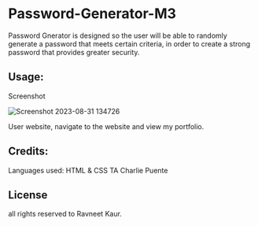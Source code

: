 # Password-Generator-M3

Password Gnerator is designed so the user will be able to randomly generate a password that meets certain criteria, in order to create a strong password that provides greater security. 



## Usage:
Screenshot 


![Screenshot 2023-08-31 134726](https://github.com/Neetk962/Password-Generator-M3/assets/131637944/1d571fd2-3032-4c93-bd48-0c8d43f394df)


User website, navigate to the website and view my portfolio. 



## Credits:
Languages used: HTML & CSS
TA Charlie Puente 


## License 
all rights reserved to Ravneet Kaur.
